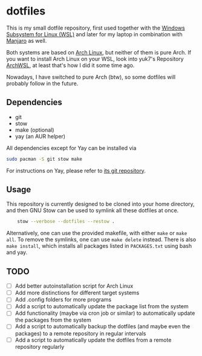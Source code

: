 # dotfiles

This is my small dotfile repository, first used together with the [Windows Subsystem for Linux (WSL)](https://en.wikipedia.org/wiki/Windows_Subsystem_for_Linux "Wikipedia Explanation for WSL") and later for my laptop in combination with [Manjaro](https://manjaro.org/ "Manjaro Homepage") as well.

Both systems are based on [Arch Linux](https://www.archlinux.org/), but neither of them is pure Arch. If you want to install Arch Linux on your WSL, look into yuk7's Repository [ArchWSL](https://git.io/archwsl), at least that's how I did it some time ago.

Nowadays, I have switched to pure Arch (btw), so some dotfiles will probably follow in the future.

## Dependencies

- git
- stow
- make (optional)
- yay (an AUR helper)

All dependencies except for Yay can be installed via

```bash
sudo pacman -S git stow make
```

For instructions on Yay, please refer to [its git repository](https://github.com/Jguer/yay).

## Usage

This repository is currently designed to be cloned into your home directory, and then GNU Stow can be used to symlink all these dotfiles at once.

```bash
	stow --verbose --dotfiles --restow .
```

Alternatively, one can use the provided makefile, with either `make` or `make all`. To remove the symlinks, one can use `make delete` instead. There is also `make install`, which installs all packages listed in `PACKAGES.txt` using bash and yay.

## TODO

- [ ] Add better autoinstallation script for Arch Linux
- [ ] Add more distinctions for different target systems
- [ ] Add .config folders for more programs
- [ ] Add a script to automatically update the package list from the system
- [ ] Add functionality (maybe via cron job or similar) to automatically update the packages from the system
- [ ] Add a script to automatically backup the dotfiles (and maybe even the packages) to a remote repository in regular intervals
- [ ] Add a script to automatically update the dotfiles from a remote repository regularly

